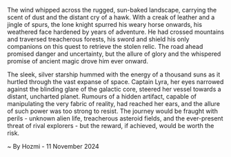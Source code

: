 
The wind whipped across the rugged, sun-baked landscape, carrying the scent of dust and the distant cry of a hawk. With a creak of leather and a jingle of spurs, the lone knight spurred his weary horse onwards, his weathered face hardened by years of adventure.  He had crossed mountains and traversed treacherous forests, his sword and shield his only companions on this quest to retrieve the stolen relic. The road ahead promised danger and uncertainty, but the allure of glory and the whispered promise of ancient magic drove him ever onward.

The sleek, silver starship hummed with the energy of a thousand suns as it hurtled through the vast expanse of space. Captain Lyra, her eyes narrowed against the blinding glare of the galactic core, steered her vessel towards a distant, uncharted planet. Rumours of a hidden artifact, capable of manipulating the very fabric of reality, had reached her ears, and the allure of such power was too strong to resist. The journey would be fraught with perils - unknown alien life, treacherous asteroid fields, and the ever-present threat of rival explorers - but the reward, if achieved, would be worth the risk. 

~ By Hozmi - 11 November 2024
